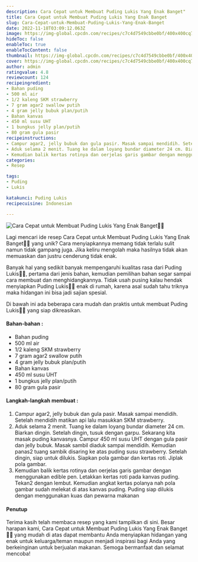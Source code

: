 ```yaml
---
description: Cara Cepat untuk Membuat Puding Lukis Yang Enak Banget"
title: Cara Cepat untuk Membuat Puding Lukis Yang Enak Banget
slug: Cara-Cepat-untuk-Membuat-Puding-Lukis-Yang-Enak-Banget
date: 2022-11-18T03:09:12.063Z
image: https://img-global.cpcdn.com/recipes/c7c4d7549cbbe0bf/400x400cq70/photo.jpg
hideToc: false
enableToc: true
enableTocContent: false
thumbnail: https://img-global.cpcdn.com/recipes/c7c4d7549cbbe0bf/400x400cq70/photo.jpg
cover: https://img-global.cpcdn.com/recipes/c7c4d7549cbbe0bf/400x400cq70/photo.jpg
author: admin
ratingvalue: 4.8
reviewcount: 124
recipeingredient:
- Bahan puding
- 500 ml air
- 1/2 kaleng SKM strawberry
- 7 gram agar2 swallow putih
- 4 gram jelly bubuk plan/putih
- Bahan kanvas
- 450 ml susu UHT
- 1 bungkus jelly plan/putih
- 80 gram gula pasir
recipeinstructions:
- Campur agar2, jelly bubuk dan gula pasir. Masak sampai mendidih. Setelah mendidih matikan api lalu masukkan SKM strawberry.
- Aduk selama 2 menit. Tuang ke dalam loyang bundar diameter 24 cm. Biarkan dingin. Setelah dingin, tusuk dengan garpu. Sekarang kita masak puding kanvasnya. Campur 450 ml susu UHT dengan gula pasir dan jelly bubuk. Masak sambil diaduk sampai mendidih. Kemudian panas2 tuang sambik disaring ke atas puding susu strawberry. Setelah dingin, siap untuk dilukis. Siapkan pola gambar dan kertas roti. Jiplak pola gambar.
- Kemudian balik kertas rotinya dan oerjelas garis gambar dengan menggunakan edible pen. Letakkan kertas roti pada kanvas puding. Tekan2 dengan lembut. Kemudian angkat kertas polanya nah pola gambar sudah melekat di atas kanvas puding. Puding siap dilukis dengan menggunakan kuas dan pewarna makanan
categories:
- Resep

tags:
- Puding
- Lukis

katakunci: Puding Lukis
recipecuisine: Indonesian

---
```


![Cara Cepat untuk Membuat Puding Lukis Yang Enak Banget👩‍🍳](https://img-global.cpcdn.com/recipes/c7c4d7549cbbe0bf/400x400cq70/photo.jpg)

Lagi mencari ide resep Cara Cepat untuk Membuat Puding Lukis Yang Enak Banget👩‍🍳 yang unik? Cara menyiapkannya memang tidak terlalu sulit namun tidak gampang juga. Jika keliru mengolah maka hasilnya tidak akan memuaskan dan justru cenderung tidak enak.

Banyak hal yang sedikit banyak mempengaruhi kualitas rasa dari Puding Lukis👩‍🍳, pertama dari jenis bahan, kemudian pemilihan bahan segar sampai cara membuat dan menghidangkannya. Tidak usah pusing kalau hendak menyiapkan Puding Lukis👩‍🍳 enak di rumah, karena asal sudah tahu triknya maka hidangan ini bisa jadi sajian spesial.

Di bawah ini ada beberapa cara mudah dan praktis untuk membuat Puding Lukis👩‍🍳 yang siap dikreasikan.

<!--inarticleads1-->

#### Bahan-bahan :

- Bahan puding
- 500 ml air
- 1/2 kaleng SKM strawberry
- 7 gram agar2 swallow putih
- 4 gram jelly bubuk plan/putih
- Bahan kanvas
- 450 ml susu UHT
- 1 bungkus jelly plan/putih
- 80 gram gula pasir

<!--inarticleads2-->

#### Langkah-langkah membuat :

1. Campur agar2, jelly bubuk dan gula pasir. Masak sampai mendidih. Setelah mendidih matikan api lalu masukkan SKM strawberry.
1. Aduk selama 2 menit. Tuang ke dalam loyang bundar diameter 24 cm. Biarkan dingin. Setelah dingin, tusuk dengan garpu. Sekarang kita masak puding kanvasnya. Campur 450 ml susu UHT dengan gula pasir dan jelly bubuk. Masak sambil diaduk sampai mendidih. Kemudian panas2 tuang sambik disaring ke atas puding susu strawberry. Setelah dingin, siap untuk dilukis. Siapkan pola gambar dan kertas roti. Jiplak pola gambar.
1. Kemudian balik kertas rotinya dan oerjelas garis gambar dengan menggunakan edible pen. Letakkan kertas roti pada kanvas puding. Tekan2 dengan lembut. Kemudian angkat kertas polanya nah pola gambar sudah melekat di atas kanvas puding. Puding siap dilukis dengan menggunakan kuas dan pewarna makanan

#### Penutup

Terima kasih telah membaca resep yang kami tampilkan di sini. Besar harapan kami, Cara Cepat untuk Membuat Puding Lukis Yang Enak Banget👩‍🍳 yang mudah di atas dapat membantu Anda menyiapkan hidangan yang enak untuk keluarga/teman maupun menjadi inspirasi bagi Anda yang berkeinginan untuk berjualan makanan. Semoga bermanfaat dan selamat mencoba!